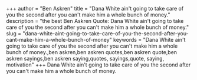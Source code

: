 +++
author = "Ben Askren"
title = "Dana White ain't going to take care of you the second after you can't make him a whole bunch of money."
description = "the best Ben Askren Quote: Dana White ain't going to take care of you the second after you can't make him a whole bunch of money."
slug = "dana-white-aint-going-to-take-care-of-you-the-second-after-you-cant-make-him-a-whole-bunch-of-money"
keywords = "Dana White ain't going to take care of you the second after you can't make him a whole bunch of money.,ben askren,ben askren quotes,ben askren quote,ben askren sayings,ben askren saying,quotes, sayings,quote, saying, motivation"
+++
Dana White ain't going to take care of you the second after you can't make him a whole bunch of money.
